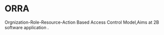 # ORRA
Orgnization-Role-Resource-Action Based Access Control Model,Aims at 2B  software application .
